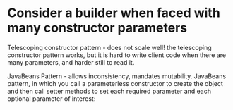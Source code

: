 # Consider a builder when faced with many constructor parameters

Telescoping constructor pattern - does not scale well! the telescoping constructor pattern works, but it is hard to write
client code when there are many parameters, and harder still to read it.

JavaBeans Pattern - allows inconsistency, mandates mutability. 
JavaBeans pattern, in which you call a parameterless constructor to create the object and then call setter methods to set each required parameter
and each optional parameter of interest:
